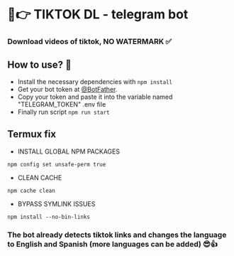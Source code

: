 # 🤩👉 TIKTOK DL - telegram bot

### Download videos of tiktok, NO WATERMARK ✅

###

## How to use? 🤔

- Install the necessary dependencies with `npm install`
- Get your bot token at [@BotFather](https://telegram.me/BotFather).
- Copy your token and paste it into the variable named "TELEGRAM_TOKEN" .env file
- Finally run script `npm run start`

## Termux fix

- INSTALL GLOBAL NPM PACKAGES

```node
npm config set unsafe-perm true
```

- CLEAN CACHE

```node
npm cache clean
```

- BYPASS SYMLINK ISSUES

```node
npm install --no-bin-links
```

### The bot already detects tiktok links and changes the language to English and Spanish (more languages ​​can be added) 😎👍
